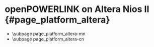 openPOWERLINK on Altera Nios II {#page_platform_altera}
===============================

- \subpage page_platform_altera-mn
- \subpage page_platform_altera-cn

